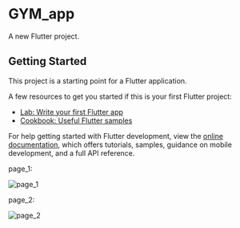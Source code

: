 # GYM_app

A new Flutter project.

## Getting Started

This project is a starting point for a Flutter application.

A few resources to get you started if this is your first Flutter project:

- [Lab: Write your first Flutter app](https://docs.flutter.dev/get-started/codelab)
- [Cookbook: Useful Flutter samples](https://docs.flutter.dev/cookbook)

For help getting started with Flutter development, view the
[online documentation](https://docs.flutter.dev/), which offers tutorials,
samples, guidance on mobile development, and a full API reference.


page_1:


![page_1](https://github.com/VITianLalit/GYM_App_flutter_UI_Challenge_7/assets/98540540/eb55f7cf-ed22-4b1e-ab65-82f188341209)


page_2:

![page_2](https://github.com/VITianLalit/GYM_App_flutter_UI_Challenge_7/assets/98540540/ef30b904-51a2-499a-9a31-1aee7634faed)

